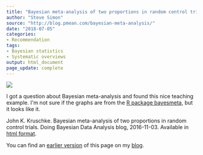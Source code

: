 ```yaml
---
title: "Bayesian meta-analysis of two proportions in random control trials"
author: "Steve Simon"
source: "http://blog.pmean.com/bayesian-meta-analysis/"
date: "2018-07-05"
categories:
- Recommendation
tags:
- Bayesian statistics
- Systematic overviews
output: html_document
page_update: complete
---
```


![](http://www.pmean.com/new-images/18/bayesian-meta-analysis01.png)

<!---More--->

I got a question about Bayesian meta-analysis and found this nice teaching example. I'm not sure if the graphs are from the [R package bayesmeta][bay1], but it looks like it.

John K. Kruschke. Bayesian meta-analysis of two proportions in random control trials. Doing Bayesian Data Analysis blog, 2016-11-03. Available in [html format][kru1].

You can find an [earlier version][sim1] of this page on my [blog][sim2].

[sim1]: http://blog.pmean.com/bayesian-meta-analysis/
[sim2]: http://blog.pmean.com

[bay1]: https://arxiv.org/abs/1711.08683
[kru1]: http://doingbayesiandataanalysis.blogspot.com/2016/11/bayesian-meta-analysis-of-two.html




